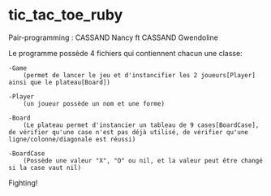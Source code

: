 # tic_tac_toe_ruby

Pair-programming : CASSAND Nancy ft CASSAND Gwendoline

Le programme possède 4 fichiers qui contiennent chacun une classe:
	
	-Game
		(permet de lancer le jeu et d'instancifier les 2 joueurs[Player] ainsi que le plateau[Board])

	-Player
		(un joueur possède un nom et une forme)

	-Board
		(Le plateau permet d'instancier un tableau de 9 cases[BoardCase], de vérifier qu'une case n'est pas déjà utilisé, de vérifier qu'une ligne/colonne/diagonale est réussi)

	-BoardCase
		(Possède une valeur "X", "O" ou nil, et la valeur peut être changé si la case vaut nil)

Fighting!